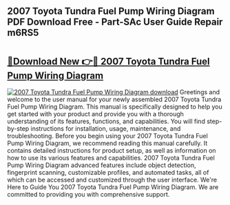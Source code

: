 ## 2007 Toyota Tundra Fuel Pump Wiring Diagram PDF Download Free - Part-SAc User Guide Repair m6RS5

# <h2><a href="http://dfp5nx.blite.top/?on=2007+Toyota+Tundra+Fuel+Pump+Wiring+Diagram">🔗Download New 👉🔴 2007 Toyota Tundra Fuel Pump Wiring Diagram</a></h2>

[![2007 Toyota Tundra Fuel Pump Wiring Diagram download](https://i.imgur.com/lujVjoI.png)](http://dfp5nx.blite.top/?on=2007+Toyota+Tundra+Fuel+Pump+Wiring+Diagram)
Greetings and welcome to the user manual for your newly assembled 2007 Toyota Tundra Fuel Pump Wiring Diagram. This manual is specifically designed to help you get started with your product and provide you with a thorough understanding of its features, functions, and capabilities. You will find step-by-step instructions for installation, usage, maintenance, and troubleshooting. Before you begin using your 2007 Toyota Tundra Fuel Pump Wiring Diagram, we recommend reading this manual carefully. It contains detailed instructions for product setup, as well as information on how to use its various features and capabilities. 2007 Toyota Tundra Fuel Pump Wiring Diagram advanced features include object detection, fingerprint scanning, customizable profiles, and automated tasks, all of which can be accessed and customized through the user interface. We're Here to Guide You 2007 Toyota Tundra Fuel Pump Wiring Diagram. We are committed to providing you with comprehensive support.
